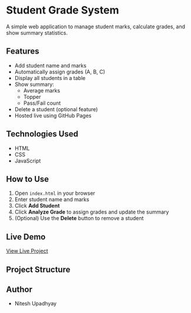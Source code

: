 # Student Grade System

A simple web application to manage student marks, calculate grades, and show summary statistics.

## Features

- Add student name and marks
- Automatically assign grades (A, B, C)
- Display all students in a table
- Show summary:
  - Average marks
  - Topper
  - Pass/Fail count
- Delete a student (optional feature)
- Hosted live using GitHub Pages

## Technologies Used

- HTML
- CSS
- JavaScript

## How to Use

1. Open `index.html` in your browser
2. Enter student name and marks
3. Click **Add Student**
4. Click **Analyze Grade** to assign grades and update the summary
5. (Optional) Use the **Delete** button to remove a student

## Live Demo

[View Live Project](https://studentgradesystem.netlify.app/)

## Project Structure


## Author

- Nitesh Upadhyay
